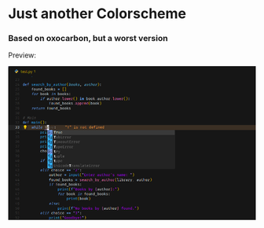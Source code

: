 # Just another Colorscheme

### Based on oxocarbon, but a worst version
Preview:  

![Image1](img/image.png)